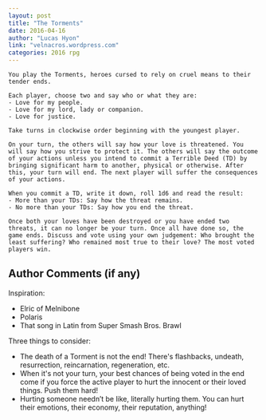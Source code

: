 ```yaml
---
layout: post
title: "The Torments"
date: 2016-04-16
author: "Lucas Hyon"
link: "velnacros.wordpress.com"
categories: 2016 rpg
---
```

```
You play the Torments, heroes cursed to rely on cruel means to their tender ends.

Each player, choose two and say who or what they are:
- Love for my people.
- Love for my lord, lady or companion.
- Love for justice.

Take turns in clockwise order beginning with the youngest player.

On your turn, the others will say how your love is threatened. You will say how you strive to protect it. The others will say the outcome of your actions unless you intend to commit a Terrible Deed (TD) by bringing significant harm to another, physical or otherwise. After this, your turn will end. The next player will suffer the consequences of your actions.

When you commit a TD, write it down, roll 1d6 and read the result:
- More than your TDs: Say how the threat remains.
- No more than your TDs: Say how you end the threat. 

Once both your loves have been destroyed or you have ended two threats, it can no longer be your turn. Once all have done so, the game ends. Discuss and vote using your own judgement: Who brought the least suffering? Who remained most true to their love? The most voted players win.
```
## Author Comments (if any)

Inspiration:
- Elric of Melnibone
- Polaris
- That song in Latin from Super Smash Bros. Brawl

Three things to consider:
- The death of a Torment is not the end! There's flashbacks, undeath, resurrection, reincarnation, regeneration, etc.
- When it's not your turn, your best chances of being voted in the end come if you force the active player to hurt the innocent or their loved things. Push them hard!
- Hurting someone needn’t be like, literally hurting them. You can hurt their emotions, their economy, their reputation, anything!
